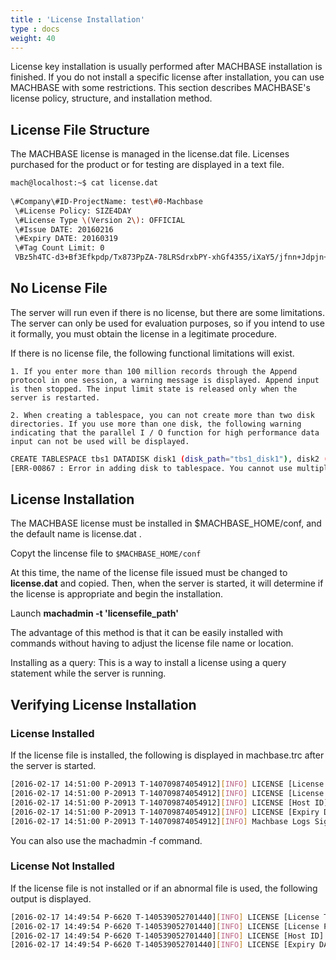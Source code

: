 ```yaml
---
title : 'License Installation'
type : docs
weight: 40
---
```


License key installation is usually performed after MACHBASE installation is finished. If you do not install a specific license after installation, you can use MACHBASE with some restrictions. This section describes MACHBASE's license policy, structure, and installation method.


## License File Structure

The MACHBASE license is managed in the license.dat file. Licenses purchased for the product or for testing are displayed in a text file.

```bash
mach@localhost:~$ cat license.dat 
 
\#Company\#ID-ProjectName: test\#0-Machbase 
 \#License Policy: SIZE4DAY 
 \#License Type \(Version 2\): OFFICIAL 
 \#Issue DATE: 20160216 
 \#Expiry DATE: 20160319 
 \#Tag Count Limit: 0
 VBz5h4TC-d3+Bf3Efkpdp/Tx873PpZA-78LRSdrxbPY-xhGf4355/iXaY5/jfnn+Jdpjn+N+ef4l2mOf4355/iXaY5/jfnn+Jdpjn+N+ef4l2mOf4355/iXaY5/jfnn+Jdpjn+N+ef4l2mOf4355/iXaY5/jfnn+Jdpjn+
```


## No License File

The server will run even if there is no license, but there are some limitations. The server can only be used for evaluation purposes, so if you intend to use it formally, you must obtain the license in a legitimate procedure.

If there is no license file, the following functional limitations will exist.

    1. If you enter more than 100 million records through the Append protocol in one session, a warning message is displayed. Append input is then stopped. The input limit state is released only when the server is restarted.

    2. When creating a tablespace, you can not create more than two disk directories. If you use more than one disk, the following warning indicating that the parallel I / O function for high performance data input can not be used will be displayed. 

```bash
CREATE TABLESPACE tbs1 DATADISK disk1 (disk_path="tbs1_disk1"), disk2 (disk_path="tbs1_disk2"), disk3 (disk_path="tbs1_disk3");
[ERR-00867 : Error in adding disk to tablespace. You cannot use multiple disks for tablespace without valid license.]
```


## License Installation

The MACHBASE license must be installed in $MACHBASE_HOME/conf, and the default name is license.dat .

Copyt the lincense file to `$MACHBASE_HOME/conf`

At this time, the name of the license file issued must be changed to **license.dat** and copied. Then, when the server is started, it will determine if the license is appropriate and begin the installation.

Launch **machadmin -t 'licensefile_path'**

The advantage of this method is that it can be easily installed with commands without having to adjust the license file name or location. 

Installing as a query: This is a way to install a license using a query statement while the server is running.


## Verifying License Installation

### License Installed

If the license file is installed, the following is displayed in machbase.trc after the server is started.

```bash
[2016-02-17 14:51:00 P-20913 T-140709874054912][INFO] LICENSE [License Type (Version 2)][OFFICIAL]
[2016-02-17 14:51:00 P-20913 T-140709874054912][INFO] LICENSE [License Policy] [CORE]
[2016-02-17 14:51:00 P-20913 T-140709874054912][INFO] LICENSE [Host ID] [FFFFFFFFFFFFFFF]
[2016-02-17 14:51:00 P-20913 T-140709874054912][INFO] LICENSE [Expiry DATE] [25300318]
[2016-02-17 14:51:00 P-20913 T-140709874054912][INFO] Machbase Logs Signature! : OFFICIAL:CORE:FFFFFFFFFFFFFFF:25300318-3.5.0.826b8f2.official-LINUX-X86-64-release
```

You can also use the machadmin -f command.

### License Not Installed

If the license file is not installed or if an abnormal file is used, the following output is displayed.

```bash
[2016-02-17 14:49:54 P-6620 T-140539052701440][INFO] LICENSE [License Type(Version 2)][Only for evaluation (No license)]
[2016-02-17 14:49:54 P-6620 T-140539052701440][INFO] LICENSE [License Policy] [None]
[2016-02-17 14:49:54 P-6620 T-140539052701440][INFO] LICENSE [Host ID] [Unknown]
[2016-02-17 14:49:54 P-6620 T-140539052701440][INFO] LICENSE [Expiry DATE] [N/A]
```
